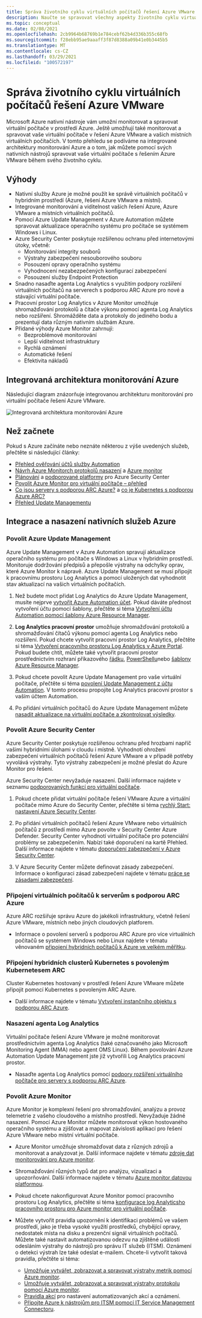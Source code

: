 ```yaml
---
title: Správa životního cyklu virtuálních počítačů řešení Azure VMware
description: Naučte se spravovat všechny aspekty životního cyklu virtuálních počítačů řešení Azure VMware pomocí Microsoft Azurech nativních nástrojů.
ms.topic: conceptual
ms.date: 02/08/2021
ms.openlocfilehash: 2cb9964b68769b1e784cebf62b4d336b355c68fb
ms.sourcegitcommit: f28ebb95ae9aaaff3f87d8388a09b41e0b3445b5
ms.translationtype: MT
ms.contentlocale: cs-CZ
ms.lasthandoff: 03/29/2021
ms.locfileid: "100572197"
---
```

# <a name="lifecycle-management-of-azure-vmware-solution-vms"></a>Správa životního cyklu virtuálních počítačů řešení Azure VMware

Microsoft Azure nativní nástroje vám umožní monitorovat a spravovat virtuální počítače v prostředí Azure. Ještě umožňují také monitorovat a spravovat vaše virtuální počítače v řešení Azure VMware a vašich místních virtuálních počítačích. V tomto přehledu se podíváme na integrované architektury monitorování Azure a o tom, jak můžete pomocí svých nativních nástrojů spravovat vaše virtuální počítače s řešením Azure VMware během svého životního cyklu.

## <a name="benefits"></a>Výhody

- Nativní služby Azure je možné použít ke správě virtuálních počítačů v hybridním prostředí (Azure, řešení Azure VMware a místní).
- Integrované monitorování a viditelnost vašich řešení Azure, Azure VMware a místních virtuálních počítačů.
- Pomocí Azure Update Management v Azure Automation můžete spravovat aktualizace operačního systému pro počítače se systémem Windows i Linux. 
- Azure Security Center poskytuje rozšířenou ochranu před internetovými útoky, včetně:
    - Monitorování integrity souborů
    - Výstrahy zabezpečení nesouborového souboru
    - Posouzení opravy operačního systému
    - Vyhodnocení nezabezpečených konfigurací zabezpečení
    - Posouzení služby Endpoint Protection 
- Snadno nasaďte agenta Log Analytics s využitím podpory rozšíření virtuálních počítačů na serverech s podporou ARC Azure pro nové a stávající virtuální počítače. 
- Pracovní prostor Log Analytics v Azure Monitor umožňuje shromažďování protokolů a čítače výkonu pomocí agenta Log Analytics nebo rozšíření. Shromážděte data a protokoly do jediného bodu a prezentují data různým nativním službám Azure. 
- Přidané výhody Azure Monitor zahrnují: 
    - Bezproblémové monitorování 
    - Lepší viditelnost infrastruktury 
    - Rychlá oznámení 
    - Automatické řešení 
    - Efektivita nákladů 

## <a name="integrated-azure-monitoring-architecture"></a>Integrovaná architektura monitorování Azure

Následující diagram znázorňuje integrovanou architekturu monitorování pro virtuální počítače řešení Azure VMware.

![Integrovaná architektura monitorování Azure](media/lifecycle-management-azure-vmware-solutions-virtual-machines/integrated-azure-monitoring-architecture.png)

## <a name="before-you-start"></a>Než začnete

Pokud s Azure začínáte nebo neznáte některou z výše uvedených služeb, přečtěte si následující články:

- [Přehled ověřování účtů služby Automation](../automation/automation-security-overview.md)
- [Návrh Azure Monitorch protokolů nasazení](../azure-monitor/logs/design-logs-deployment.md) a [Azure monitor](../azure-monitor/overview.md)
- [Plánování](../security-center/security-center-planning-and-operations-guide.md) a [podporované platformy](../security-center/security-center-os-coverage.md) pro Azure Security Center
- [Povolit Azure Monitor pro virtuální počítače – přehled](../azure-monitor/vm/vminsights-enable-overview.md)
- [Co jsou servery s podporou ARC Azure?](../azure-arc/servers/overview.md) a [co je Kubernetes s podporou Azure ARC?](../azure-arc/kubernetes/overview.md)
- [Přehled Update Managementu](../automation/update-management/overview.md)

## <a name="integrating-and-deploying-azure-native-services"></a>Integrace a nasazení nativních služeb Azure

### <a name="enable-azure-update-management"></a>Povolit Azure Update Management

Azure Update Management v Azure Automation spravují aktualizace operačního systému pro počítače s Windows a Linux v hybridním prostředí. Monitoruje dodržování předpisů a přepošle výstrahy na odchylky oprav, které Azure Monitor k nápravě. Azure Update Management se musí připojit k pracovnímu prostoru Log Analytics a pomocí uložených dat vyhodnotit stav aktualizací na vašich virtuálních počítačích.

1.  Než budete moct přidat Log Analytics do Azure Update Management, musíte nejprve [vytvořit Azure Automation účet](../automation/automation-create-standalone-account.md). Pokud dáváte přednost vytvoření účtu pomocí šablony, přečtěte si téma [Vytvoření účtu Automation pomocí šablony Azure Resource Manager](../automation/quickstart-create-automation-account-template.md).

2. **Log Analytics pracovní prostor** umožňuje shromažďování protokolů a shromažďování čítačů výkonu pomocí agenta Log Analytics nebo rozšíření. Pokud chcete vytvořit pracovní prostor Log Analytics, přečtěte si téma [Vytvoření pracovního prostoru Log Analytics v Azure Portal](../azure-monitor/logs/quick-create-workspace.md). Pokud budete chtít, můžete také vytvořit pracovní prostor prostřednictvím rozhraní příkazového [řádku](../azure-monitor/logs/quick-create-workspace-cli.md), [PowerShellu](../azure-monitor/logs/powershell-workspace-configuration.md)nebo [šablony Azure Resource Manager](../azure-monitor/logs/resource-manager-workspace.md).

3. Pokud chcete povolit Azure Update Management pro vaše virtuální počítače, přečtěte si téma [povolení Update Management z účtu Automation](../automation/update-management/enable-from-automation-account.md). V tomto procesu propojíte Log Analytics pracovní prostor s vaším účtem Automation. 
 
4. Po přidání virtuálních počítačů do Azure Update Management můžete [nasadit aktualizace na virtuální počítače a zkontrolovat výsledky](../automation/update-management/deploy-updates.md). 

### <a name="enable-azure-security-center"></a>Povolit Azure Security Center

Azure Security Center poskytuje rozšířenou ochranu před hrozbami napříč vašimi hybridními úlohami v cloudu i místně. Vyhodnotí ohrožení zabezpečení virtuálních počítačů řešení Azure VMware a v případě potřeby vyvolává výstrahy. Tyto výstrahy zabezpečení je možné přeslat do Azure Monitor pro řešení.

Azure Security Center nevyžaduje nasazení. Další informace najdete v seznamu [podporovaných funkcí pro virtuální počítače](../security-center/security-center-services.md).

1. Pokud chcete přidat virtuální počítače řešení VMware Azure a virtuální počítače mimo Azure do Security Center, přečtěte si téma [rychlý Start: nastavení Azure Security Center](../security-center/security-center-get-started.md). 

2. Po přidání virtuálních počítačů řešení Azure VMware nebo virtuálních počítačů z prostředí mimo Azure povolte v Security Center Azure Defender. Security Center vyhodnotí virtuální počítače pro potenciální problémy se zabezpečením. Nabízí také doporučení na kartě Přehled. Další informace najdete v tématu [doporučení zabezpečení v Azure Security Center](../security-center/security-center-recommendations.md).

3. V Azure Security Center můžete definovat zásady zabezpečení. Informace o konfiguraci zásad zabezpečení najdete v tématu [práce se zásadami zabezpečení](../security-center/tutorial-security-policy.md).

### <a name="onboard-vms-to-azure-arc-enabled-servers"></a>Připojení virtuálních počítačů k serverům s podporou ARC Azure

Azure ARC rozšiřuje správu Azure do jakékoli infrastruktury, včetně řešení Azure VMware, místních nebo jiných cloudových platforem.

- Informace o povolení serverů s podporou ARC Azure pro více virtuálních počítačů se systémem Windows nebo Linux najdete v tématu věnovaném [připojení hybridních počítačů k Azure ve velkém měřítku](../azure-arc/servers/onboard-service-principal.md).

### <a name="onboard-hybrid-kubernetes-clusters-with-arc-enabled-kubernetes"></a>Připojení hybridních clusterů Kubernetes s povoleným Kubernetesem ARC

Cluster Kubernetes hostovaný v prostředí řešení Azure VMware můžete připojit pomocí Kubernetes s povoleným ARC Azure. 

- Další informace najdete v tématu [Vytvoření instančního objektu s podporou ARC Azure](../azure-arc/kubernetes/create-onboarding-service-principal.md).

### <a name="deploy-the-log-analytics-agent"></a>Nasazení agenta Log Analytics

Virtuální počítače řešení Azure VMware je možné monitorovat prostřednictvím agenta Log Analytics (také označovaného jako Microsoft Monitoring Agent (MMA) nebo agent OMS Linux). Během povolování Azure Automation Update Management jste již vytvořili Log Analytics pracovní prostor.

- Nasaďte agenta Log Analytics pomocí [podpory rozšíření virtuálního počítače pro servery s podporou ARC Azure](../azure-arc/servers/manage-vm-extensions.md).

### <a name="enable-azure-monitor"></a>Povolit Azure Monitor

Azure Monitor je komplexní řešení pro shromažďování, analýzu a provoz telemetrie z vašeho cloudového a místního prostředí. Nevyžaduje žádné nasazení. Pomocí Azure Monitor můžete monitorovat výkon hostovaného operačního systému a zjišťovat a mapovat závislosti aplikací pro řešení Azure VMware nebo místní virtuální počítače.

- Azure Monitor umožňuje shromažďovat data z různých zdrojů a monitorovat a analyzovat je. Další informace najdete v tématu [zdroje dat monitorování pro Azure monitor](../azure-monitor/agents/data-sources.md).

- Shromažďování různých typů dat pro analýzu, vizualizaci a upozorňování. Další informace najdete v tématu [Azure monitor datovou platformou](../azure-monitor/data-platform.md).

- Pokud chcete nakonfigurovat Azure Monitor pomocí pracovního prostoru Log Analytics, přečtěte si téma [konfigurace log Analyticsho pracovního prostoru pro Azure monitor pro virtuální počítače](../azure-monitor/vm/vminsights-configure-workspace.md).

- Můžete vytvořit pravidla upozornění k identifikaci problémů ve vašem prostředí, jako je třeba vysoké využití prostředků, chybějící opravy, nedostatek místa na disku a prezenční signál virtuálních počítačů. Můžete také nastavit automatizovanou odezvu na zjištěné události odesláním výstrahy do nástrojů pro správu IT služeb (ITSM). Oznámení o detekci výstrah lze také odeslat e-mailem. Chcete-li vytvořit taková pravidla, přečtěte si téma:
    - [Umožňuje vytvářet, zobrazovat a spravovat výstrahy metrik pomocí Azure monitor](../azure-monitor/alerts/alerts-metric.md).
    - [Umožňuje vytvářet, zobrazovat a spravovat výstrahy protokolu pomocí Azure monitor](../azure-monitor/alerts/alerts-log.md).
    - [Pravidla akcí](../azure-monitor/alerts/alerts-action-rules.md) pro nastavení automatizovaných akcí a oznámení.
    - [Připojte Azure k nástrojům pro ITSM pomocí IT Service Management Connectoru](../azure-monitor/alerts/itsmc-overview.md).
